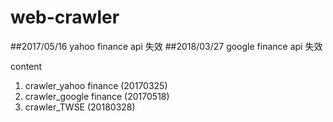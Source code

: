 # web-crawler

##2017/05/16 yahoo finance api 失效
##2018/03/27 google finance api 失效

content
1. crawler_yahoo finance (20170325)
2. crawler_google finance (20170518)
3. crawler_TWSE (20180328)

